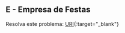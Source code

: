 ## E - Empresa de Festas

Resolva este problema:
[URI][uri-2658]{:target="_blank"}

[uri-2658]:         https://www.urionlinejudge.com.br/judge/pt/problems/view/2658